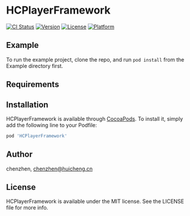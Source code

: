 # HCPlayerFramework

[![CI Status](https://img.shields.io/travis/chenzhen/HCPlayerFramework.svg?style=flat)](https://travis-ci.org/chenzhen/HCPlayerFramework)
[![Version](https://img.shields.io/cocoapods/v/HCPlayerFramework.svg?style=flat)](https://cocoapods.org/pods/HCPlayerFramework)
[![License](https://img.shields.io/cocoapods/l/HCPlayerFramework.svg?style=flat)](https://cocoapods.org/pods/HCPlayerFramework)
[![Platform](https://img.shields.io/cocoapods/p/HCPlayerFramework.svg?style=flat)](https://cocoapods.org/pods/HCPlayerFramework)

## Example

To run the example project, clone the repo, and run `pod install` from the Example directory first.

## Requirements

## Installation

HCPlayerFramework is available through [CocoaPods](https://cocoapods.org). To install
it, simply add the following line to your Podfile:

```ruby
pod 'HCPlayerFramework'
```

## Author

chenzhen, chenzhen@huicheng.cn

## License

HCPlayerFramework is available under the MIT license. See the LICENSE file for more info.
